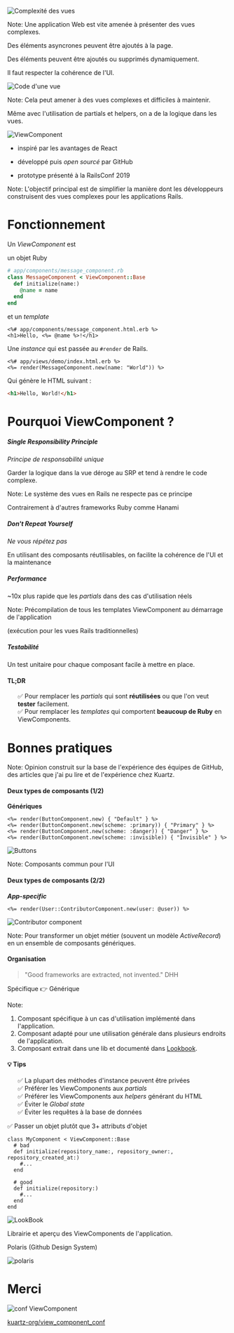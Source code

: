 ![Complexité des vues](images/view_complexity.png) <!-- .element: class="shadow-img" width="896" height="512" -->

Note:
Une application Web est vite amenée à présenter des vues complexes.

Des éléments asyncrones peuvent être ajoutés à la page.

Des éléments peuvent être ajoutés ou supprimés dynamiquement.

Il faut respecter la cohérence de l'UI.


![Code d'une vue](images/vue-code.png) <!-- .element: class="shadow-img" width="589" height="647" -->

Note:
Cela peut amener à des vues complexes et difficiles à maintenir.

Même avec l'utilisation de partials et helpers,
on a de la logique dans les vues.


![ViewComponent](images/view_component.png) <!-- .element: class="shadow-img" width="600" height="300" -->

- inspiré par les avantages de React

- développé puis _open sourcé_ par GitHub

- prototype présenté à la RailsConf 2019

Note:
L'objectif principal est de simplifier la manière dont les développeurs
construisent des vues complexes pour les applications Rails.



# Fonctionnement


Un _ViewComponent_ est

un objet Ruby

```ruby
# app/components/message_component.rb
class MessageComponent < ViewComponent::Base
  def initialize(name:)
    @name = name
  end
end
```

et un _template_
<!-- .element: class="fragment" data-fragment-index="1" -->

```erb
<%# app/components/message_component.html.erb %>
<h1>Hello, <%= @name %>!</h1>
```
<!-- .element: class="fragment" data-fragment-index="1" -->


Une _instance_ qui est passée au `#render` de Rails.

```erb
<%# app/views/demo/index.html.erb %>
<%= render(MessageComponent.new(name: "World")) %>
```

Qui génère le HTML suivant : <!-- .element: class="fragment" data-fragment-index="1" -->

```html
<h1>Hello, World!</h1>
```
<!-- .element: class="fragment" data-fragment-index="1" -->


# Pourquoi ViewComponent ?


##### Single Responsibility Principle
_Principe de responsabilité unique_

Garder la logique dans la vue déroge au SRP et tend à rendre le code complexe.

Note:
Le système des vues en Rails ne respecte pas ce principe

Contrairement à d'autres frameworks Ruby comme Hanami


##### Don't Repeat Yourself
_Ne vous répétez pas_

En utilisant des composants réutilisables, on facilite la cohérence de l'UI et
la maintenance


##### Performance

~10x plus rapide que les _partials_ dans des cas d'utilisation réels

Note:
Précompilation de tous les templates ViewComponent au démarrage de l'application

(exécution pour les vues Rails traditionnelles)


##### Testabilité

Un test unitaire pour chaque composant facile à mettre en place.


#### TL;DR

<ul style="list-style-type: none">
  <li class="fragment">
    ✅ Pour remplacer les <em>partials</em> qui sont
    <strong>réutilisées</strong> ou que l'on veut
    <strong>tester</strong> facilement.
  </li>
  <li class="fragment">
    ✅ Pour remplacer les <em>templates</em> qui comportent
    <strong>beaucoup de Ruby</strong> en ViewComponents.
  </li>
</ul>



# Bonnes pratiques

Note:
Opinion construit sur la base de l'expérience des équipes de GitHub, des articles
que j'ai pu lire et de l'expérience chez Kuartz.


#### Deux types de composants (1/2)

**Génériques**

```erb [1|2|3|4]
<%= render(ButtonComponent.new) { "Default" } %>
<%= render(ButtonComponent.new(scheme: :primary)) { "Primary" } %>
<%= render(ButtonComponent.new(scheme: :danger)) { "Danger" } %>
<%= render(ButtonComponent.new(scheme: :invisible)) { "Invisible" } %>
```

![Buttons](images/buttons.png)<!-- .element: class="shadow-img" -->

Note:
Composants commun pour l'UI


#### Deux types de composants (2/2)
**_App-specific_**

```erb
<%= render(User::ContributorComponent.new(user: @user)) %>
```

![Contributor component](images/contributor_component.png)<!-- .element: class="shadow-img" -->

Note:
Pour transformer un objet métier (souvent un modèle _ActiveRecord_)
en un ensemble de composants génériques.


#### Organisation

> "Good frameworks are extracted, not invented." DHH

Spécifique 👉 Générique

Note:
1. Composant spécifique à un cas d'utilisation implémenté dans l'application.
1. Composant adapté pour une utilisation générale dans plusieurs endroits de l'application.
1. Composant extrait dans une lib et documenté dans [Lookbook](https://github.com/ViewComponent/lookbook).


#### 💡 Tips

<ul style="list-style-type: none">
  <li class="fragment">✅ La plupart des méthodes d'instance peuvent être privées</li>
  <li class="fragment">✅ Préférer les ViewComponents aux <em>partials</em></li>
  <li class="fragment">✅ Préférer les ViewComponents aux <em>helpers</em> générant du HTML</li>
  <li class="fragment">✅ Éviter le <em>Global state</em></li>
  <li class="fragment">✅ Éviter les requêtes à la base de données</li>
</ul>


✅ Passer un objet plutôt que 3+ attributs d'objet

```ruby[1-11|2-3|7-8]
class MyComponent < ViewComponent::Base
  # bad
  def initialize(repository_name:, repository_owner:, repository_created_at:)
    #...
  end

  # good
  def initialize(repository:)
    #...
  end
end
```



![LookBook](images/lookbook.png)<!-- .element: height="50" -->

Librairie et aperçu des ViewComponents de l'application.

Polaris (Github Design System)

![polaris](images/polaris.png)<!-- .element: height="300" class="shadow-img" -->



# Merci

![conf ViewComponent](images/view_component_conf.png)<!-- .element: height="300" width="600" class="shadow-img" -->

[kuartz-org/view_component_conf](https://github.com/kuartz-org/view_component_conf)
